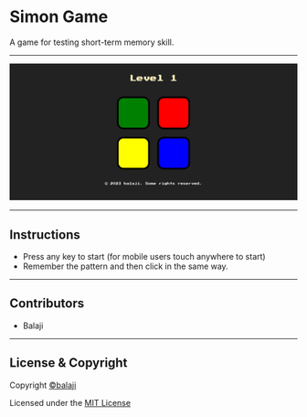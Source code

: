 # Simon Game
A game for testing short-term memory skill.

---

<p align="center">
<img src="images/simon.png">
</p>

---

## Instructions 
- Press any key to start (for mobile users touch anywhere to start)
- Remember the pattern and then click in the same way.

--- 

## Contributors

- Balaji

---

## License & Copyright

Copyright [©balaji](https://github.com/balajirai)

Licensed under the [MIT License](LICENSE)

